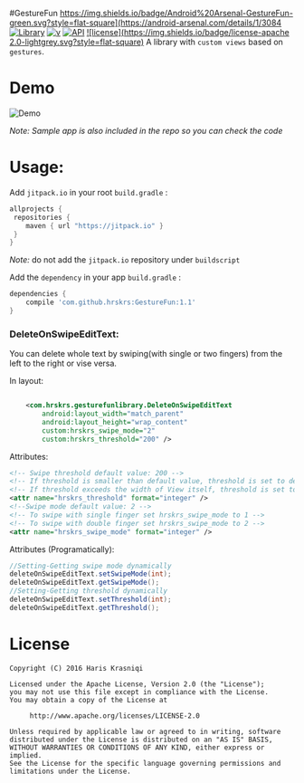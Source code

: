 #GestureFun    https://img.shields.io/badge/Android%20Arsenal-GestureFun-green.svg?style=flat-square](https://android-arsenal.com/details/1/3084 [![Library](https://img.shields.io/badge/Library-GestureFun-blue.svg?style=flat-square)](https://github.com/hrskrs/GestureFun) [![v](https://img.shields.io/badge/v-1.1-blue.svg?style=flat-square)](https://github.com/hrskrs/GestureFun/releases/tag/1.0) [![API](https://img.shields.io/badge/API-10%2B-brightgreen.svg?style=flat-square)](https://android-arsenal.com/api?level=10) [![license](https://img.shields.io/badge/license-apache 2.0-lightgrey.svg?style=flat-square)](http://www.apache.org/licenses/LICENSE-2.0.html)
A library with `custom views` based on `gestures`.

# Demo

 ![Demo](demo.gif)

_Note: Sample app is also included in the repo so you can check the code_


#  Usage:

Add `jitpack.io` in your root `build.gradle` :
```groovy
allprojects {
 repositories {
    maven { url "https://jitpack.io" }
 }
}
```
_Note:_ do not add the `jitpack.io` repository under `buildscript`

Add the `dependency` in your app `build.gradle` :
```groovy
dependencies {
    compile 'com.github.hrskrs:GestureFun:1.1'
}
```

### DeleteOnSwipeEditText:
You can delete whole text by swiping(with single or two fingers) from the left to the right or vise versa. 

In layout:

``` xml

    <com.hrskrs.gesturefunlibrary.DeleteOnSwipeEditText
        android:layout_width="match_parent"
        android:layout_height="wrap_content"
        custom:hrskrs_swipe_mode="2"
        custom:hrskrs_threshold="200" />
```

Attributes:
``` xml
<!-- Swipe threshold default value: 200 -->
<!-- If threshold is smaller than default value, threshold is set to default one -->
<!-- If threshold exceeds the width of View itself, threshold is set to View width - 100px(DEFAULT_PADDING) -->
<attr name="hrskrs_threshold" format="integer" /> 
<!--Swipe mode default value: 2 -->
<!-- To swipe with single finger set hrskrs_swipe_mode to 1 -->
<!-- To swipe with double finger set hrskrs_swipe_mode to 2 -->
<attr name="hrskrs_swipe_mode" format="integer" />
```

Attributes (Programatically):

```java
//Setting-Getting swipe mode dynamically
deleteOnSwipeEditText.setSwipeMode(int);
deleteOnSwipeEditText.getSwipeMode();
//Setting-Getting threshold dynamically
deleteOnSwipeEditText.setThreshold(int);
deleteOnSwipeEditText.getThreshold();
```
	
# License

    Copyright (C) 2016 Haris Krasniqi

    Licensed under the Apache License, Version 2.0 (the "License");
    you may not use this file except in compliance with the License.
    You may obtain a copy of the License at

         http://www.apache.org/licenses/LICENSE-2.0

    Unless required by applicable law or agreed to in writing, software
    distributed under the License is distributed on an "AS IS" BASIS,
    WITHOUT WARRANTIES OR CONDITIONS OF ANY KIND, either express or implied.
    See the License for the specific language governing permissions and
    limitations under the License.
